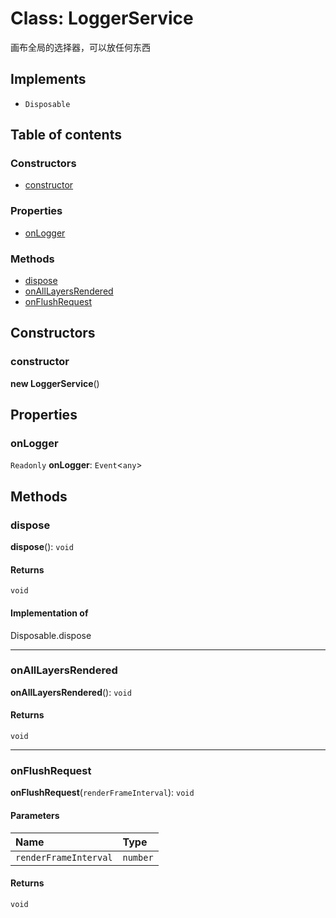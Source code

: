 # Class: LoggerService

画布全局的选择器，可以放任何东西

## Implements

* `Disposable`

## Table of contents

### Constructors

* [constructor](/en/auto-docs/core/classes/LoggerService.md#constructor)

### Properties

* [onLogger](/en/auto-docs/core/classes/LoggerService.md#onlogger)

### Methods

* [dispose](/en/auto-docs/core/classes/LoggerService.md#dispose)
* [onAllLayersRendered](/en/auto-docs/core/classes/LoggerService.md#onalllayersrendered)
* [onFlushRequest](/en/auto-docs/core/classes/LoggerService.md#onflushrequest)

## Constructors

### constructor

**new LoggerService**()

## Properties

### onLogger

`Readonly` **onLogger**: `Event`<`any`>

## Methods

### dispose

**dispose**(): `void`

#### Returns

`void`

#### Implementation of

Disposable.dispose

***

### onAllLayersRendered

**onAllLayersRendered**(): `void`

#### Returns

`void`

***

### onFlushRequest

**onFlushRequest**(`renderFrameInterval`): `void`

#### Parameters

| Name | Type |
| :------ | :------ |
| `renderFrameInterval` | `number` |

#### Returns

`void`
